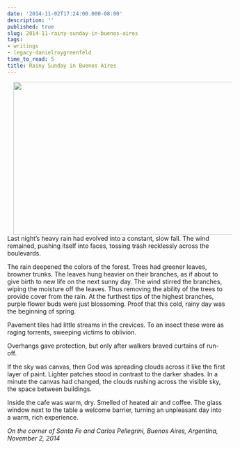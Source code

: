 ```yaml
---
date: '2014-11-02T17:24:00.000-08:00'
description: ''
published: true
slug: 2014-11-rainy-sunday-in-buenos-aires
tags:
- writings
- legacy-danielroygreenfeld
time_to_read: 5
title: Rainy Sunday in Buenos Aires
---
```


<div class="separator" style="clear: both; text-align: center;"><a href="https://4.bp.blogspot.com/-V0Dc6CBebYs/VRX1SNQ444I/AAAAAAAAExw/7REWjdCRRxw/s1600/buenos-aires-rainy-day1.jpg" style="margin-left: 1em; margin-right: 1em;"><img border="0" height="350" src="https://4.bp.blogspot.com/-V0Dc6CBebYs/VRX1SNQ444I/AAAAAAAAExw/7REWjdCRRxw/s1600/buenos-aires-rainy-day1.jpg" width="640" /></a></div>
Last night’s heavy rain had evolved into a constant, slow fall. The wind remained, pushing itself into faces, tossing trash recklessly across the boulevards.

The rain deepened the colors of the forest. Trees had greener leaves, browner trunks. The leaves hung heavier on their branches, as if about to give birth to new life on the next sunny day. The wind stirred the branches, wiping the moisture off the leaves. Thus removing the ability of the trees to provide cover from the rain. At the furthest tips of the highest branches, purple flower buds were just blossoming. Proof that this cold, rainy day was the beginning of spring.

Pavement tiles had little streams in the crevices. To an insect these were as raging torrents, sweeping victims to oblivion.

Overhangs gave protection, but only after walkers braved curtains of run-off.

If the sky was canvas, then God was spreading clouds across it like the first layer of paint. Lighter patches stood in contrast to the darker shades. In a minute the canvas had changed, the clouds rushing across the visible sky, the space between buildings.

Inside the cafe was warm, dry. Smelled of heated air and coffee. The glass window next to the table a welcome barrier, turning an unpleasant day into a warm, rich experience.

<i>On the corner of Santa Fe and Carlos Pellegrini, Buenos Aires, Argentina, November 2, 2014</i>